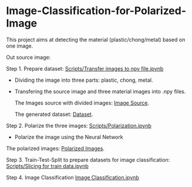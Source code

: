 # Image-Classification-for-Polarized-Image

This project aims at detecting the material (plastic/chong/metal) based on one image.

Out source image: 

Step 1. Prepare dataset: [Scripts/Transfer images to npy file.ipynb](https://github.com/LakeYang0818/Image-Classification-for-Polarized-Image/blob/1eebdfecae882fef05f1cbadbea0bf1a2543ed50/Scripts/Transfer%20images%20to%20npy%20file.ipynb)

- Dividing the image into three parts: plastic, chong, metal. 
- Transfering the source image and three material images into .npy files.

  The Images source with divided images: [Image Source](https://github.com/LakeYang0818/Image-Classification-for-Polarized-Image/tree/dcf7677addf482ff254499fca88f5dc893602ba4/Image%20Source).

  The generated dataset: [Dataset](https://github.com/LakeYang0818/Image-Classification-for-Polarized-Image/tree/dcf7677addf482ff254499fca88f5dc893602ba4/Dataset).


Step 2. Polarize the three images: [Scripts/Polarization.ipynb](https://github.com/LakeYang0818/Image-Classification-for-Polarized-Image/blob/1eebdfecae882fef05f1cbadbea0bf1a2543ed50/Scripts/Polarization.ipynb)

- Polarize the image using the Neural Network

The polarized images: [Polarized Images](https://github.com/LakeYang0818/Image-Classification-for-Polarized-Image/tree/dcf7677addf482ff254499fca88f5dc893602ba4/Polarized%20Images).


Step 3. Train-Test-Split to prepare datasets for image classification: [Scripts/Slicing for train data.ipynb](https://github.com/LakeYang0818/Image-Classification-for-Polarized-Image/blob/1eebdfecae882fef05f1cbadbea0bf1a2543ed50/Scripts/Slicing%20for%20train%20data.ipynb)


Step 4. Image Classification [Image Classification.ipynb](https://github.com/LakeYang0818/Image-Classification-for-Polarized-Image/blob/1eebdfecae882fef05f1cbadbea0bf1a2543ed50/Scripts/Image%20Classification.ipynb)
